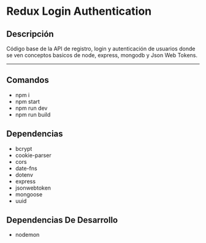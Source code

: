 # Redux Login Authentication

## Descripción

Código base de la API de registro, login y autenticación de usuarios donde se ven conceptos basicos de node, express, mongodb y Json Web Tokens.

---

## Comandos

- npm i
- npm start
- npm run dev
- npm run build

## Dependencias

- bcrypt
- cookie-parser
- cors
- date-fns
- dotenv
- express
- jsonwebtoken
- mongoose
- uuid

## Dependencias De Desarrollo

- nodemon
